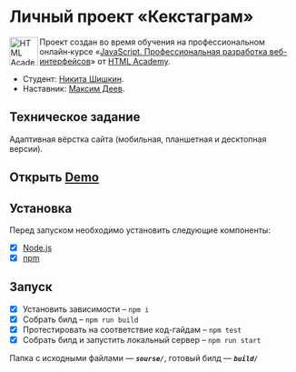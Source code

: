 # Личный проект «Кекстаграм»

<a href="https://htmlacademy.ru/intensive/javascript"><img align="left" width="50" height="50" alt="HTML Academy" src="https://up.htmlacademy.ru/static/img/intensive/javascript/logo-for-github-2.png"></a>

Проект создан во время обучения на профессиональном онлайн‑курсе «[JavaScript. Профессиональная разработка веб-интерфейсов](https://htmlacademy.ru/intensive/javascript)» от [HTML Academy](https://htmlacademy.ru).

* Студент: [Никита Шишкин](https://up.htmlacademy.ru/javascript/22/user/1518675).
* Наставник: [Максим Деев](https://htmlacademy.ru/profile/id685777).

## Техническое задание
Адаптивная вёрстка сайта (мобильная, планшетная и десктопная версии).

## Открыть [Demo](https://gladosq.github.io/htmlacademy-kekstagram/)

## Установка
Перед запуском необходимо установить следующие компоненты:
- [x] [Node.js](https://nodejs.org/)
- [x] [npm](https://www.npmjs.com/)

## Запуск
- [x] Установить зависимости – `npm i`
- [x] Собрать билд – `npm run build`
- [x] Протестировать на соответствие код-гайдам – `npm test`
- [x] Собрать билд и запустить локальный сервер – `npm run start`

Папка с исходными файлами — _**`sourse/`**_, готовый билд — _**`build/`**_
